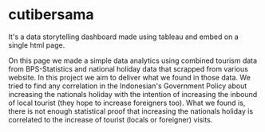 # cutibersama
It's a data storytelling dashboard made using tableau and embed on a single html page.

On this page we made a simple data analytics using combined tourism data from BPS-Statistics and national holiday data that scrapped from various website.
In this project we aim to deliver what we found in those data. We tried to find any correlation in the Indonesian's Government Policy about increasing the nationals holiday with the intention of increasing the inbound of local tourist (they hope to increase foreigners too).
What we found is, there is not enough statistical proof that increasing the nationals holiday is correlated to the increase of tourist (locals or foreigner) visits. 
